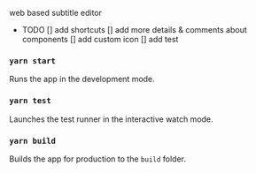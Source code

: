 web based subtitle editor

<!-- add screen shot -->

- TODO
[] add shortcuts
[] add more details & comments about components
[] add custom icon
[] add test

### `yarn start`
Runs the app in the development mode.

### `yarn test`
Launches the test runner in the interactive watch mode.

### `yarn build`
Builds the app for production to the `build` folder.
